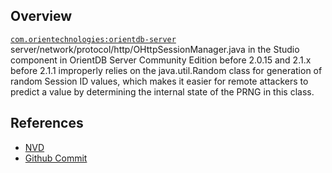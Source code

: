 ## Overview
[`com.orientechnologies:orientdb-server`](http://search.maven.org/#search%7Cga%7C1%7Ca%3A%22orientdb-server%22)
server/network/protocol/http/OHttpSessionManager.java in the Studio component in OrientDB Server Community Edition before 2.0.15 and 2.1.x before 2.1.1 improperly relies on the java.util.Random class for generation of random Session ID values, which makes it easier for remote attackers to predict a value by determining the internal state of the PRNG in this class.

## References
- [NVD](https://web.nvd.nist.gov/view/vuln/detail?vulnId=CVE-2015-2913)
- [Github Commit](https://github.com/orientechnologies/orientdb/commit/668ece96be210e742a4e2820a3085b215cf55104)
